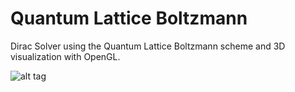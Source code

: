 # Quantum Lattice Boltzmann

Dirac Solver using the Quantum Lattice Boltzmann scheme and 3D visualization with OpenGL.

![alt tag](https://github.com/thfabian/QLB/blob/master/data/QLBtest.png)